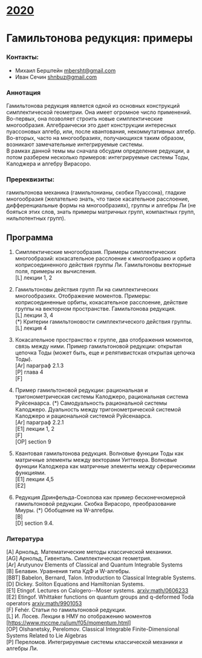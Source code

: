 # [__2020__](./README.md)

# Гамильтонова редукция: примеры

### Контакты:
* Михаил Берштейн <mbersht@gmail.com>
* Иван Сечин <shnbuz@gmail.com>

### Аннотация
Гамильтонова редукция является одной из основных конструкций симплектической геометрии. Она имеет огромное число применений. Во-первых, она позволяет строить новые симплектические многообразия. Алгебраически это дает конструкции интересных пуассоновых алгебр, или, после квантования, некоммутативных алгебр. Во-вторых, часто на многообразиях, получающихся таким образом, возникают замечательные интегрируемые системы.   
В рамках данной темы мы сначала обсудим определение редукции, а потом разберем несколько примеров: интегрируемые системы Тоды, Калоджера и алгебру Вирасоро.

### Пререквизиты:
гамильтонова механика (гамильтонианы, скобки Пуассона), гладкие многообразия (желательно знать, что такое касательное расслоение, дифференциальные формы на многообразиях), группы и алгебры Ли (не бояться этих слов, знать примеры матричных групп, компактных групп, нильпотентных групп).

## Программа

1.  Симплектические многообразия. Примеры симплектических многообразий: кокасательное расслоение к многообразию и орбита коприсоединенного действия группы Ли. Гамильтоновы векторные поля, примеры их вычисления.  
[L] лекции 1, 2

2. Гамильтоновы действия групп Ли на симплектических многообразиях. Отображение моментов. Примеры: коприсоединенные орбиты, кокасательное расслоение, действие группы на векторном пространстве. Гамильтонова редукция.  
[L] лекции 3, 4  
(*) Критерии гамильтоновости симплектического действия группы.  
[L] лекция 4

3.  Кокасательное пространство к группе, два отображения моментов, связь между ними. Пример гамильтоновой редукции: открытая цепочка Тоды (может быть, еще и релятивистская открытая цепочка Тоды).  
[Ar] параграф 2.1.3  
[P] глава 4  
[F]  

4.  Пример гамильтоновой редукции: рациональная и тригонометрическая системы Калоджеро, рациональная система Руйсенаарса.  (*) Самодуальность рациональной системы Калоджеро. Дуальность между тригонометрической системой Калоджеро и рациональной системой Руйсенаарса.  
[Ar] параграф 2.2.1  
[E1] лекции 1, 2  
[F]  
[OP] section 9

5.  Квантовая гамильтонова редукция. Волновые функции Тоды как матричные элементы между векторами Уиттекера. Волновые функции Калоджера как матричные элементы между сферическими функциями.  
[E1] лекции 4,5  
[E2]  

6.  Редукция Дринфельда-Соколова как пример бесконечномерной гамильтоновой редукции. Скобка Вирасоро, преобразование Миуры. (*) Обобщение на W-алгебры.  
[B]  
[D] section 9.4.

### Литература
[A] Арнольд. Математические методы классической механики.  
[AG] Арнольд, Гивенталь. Симплектическая геометрия.  
[Ar] Arutyunov Elements of Classical and Quantum Integrable Systems  
[B] Белавин. Уравнения типа КдФ и W-алгебры.  
[BBT] Babelon, Bernard, Talon. Introduction to Classical Integrable Systems.  
[D] Dickey. Soliton Equations and Hamiltonian Systems.  
[E1] Etingof. Lectures on Calogero--Moser systems. [arxiv:math/0606233](https://arxiv.org/abs/math/0606233)  
[E2] Etingof. Whittaker functions on quantum groups and q-deformed Toda operators [arxiv:math/9901053](https://arxiv.org/abs/math/9901053)  
[F] Fehér. Статьи по гамильтоновой редукции.  
[L] И. Лосев. Лекции в НМУ по отображению моментов [https://www.mccme.ru/ium/f05/momentum.html]  
[OP] Olshanetsky, Perelomov. Classical Integrable Finite-Dimensional Systems Related to Lie Algebras  
[P] Переломов. Интегрируемые системы классической механики и алгебры Ли.  

